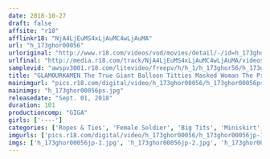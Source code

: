 ```yaml
---
date: 2018-10-27
draft: false
affsite: "r18"
afflinkr18: "NjA4LjEuMS4xLjAuMC4wLjAuMA"
url: "h_173ghor00056"
urloriginal: "http://www.r18.com/videos/vod/movies/detail/-/id=h_173ghor00056"
urlfinal: "http://media.r18.com/track/NjA4LjEuMS4xLjAuMC4wLjAuMA/videos/vod/movies/detail/-/id=h_173ghor00056"
samplevid: "awspv3001.r18.com/litevideo/freepv/h/h_1/h_173ghor56/h_173ghor56_dmb_w.mp4"
title: "GLAMOURKAMEN The True Giant Balloon Titties Masked Woman The Pride! A Prideful And Beautiful Lady Of Justice Falls For An Evil Trap!!"
mainimgurl: "pics.r18.com/digital/video/h_173ghor00056/h_173ghor00056ps.jpg"
mainimgs: "h_173ghor00056ps.jpg"
releasedate: "Sept. 01, 2018"
duration: 101
productioncomp: "GIGA"
girls: ['----']
categories: ['Ropes & Ties', 'Female Soldier', 'Big Tits', 'Miniskirt', 'Special Effects']
imgurls: ['pics.r18.com/digital/video/h_173ghor00056/h_173ghor00056jp-1.jpg', 'pics.r18.com/digital/video/h_173ghor00056/h_173ghor00056jp-2.jpg', 'pics.r18.com/digital/video/h_173ghor00056/h_173ghor00056jp-3.jpg', 'pics.r18.com/digital/video/h_173ghor00056/h_173ghor00056jp-4.jpg', 'pics.r18.com/digital/video/h_173ghor00056/h_173ghor00056jp-5.jpg', 'pics.r18.com/digital/video/h_173ghor00056/h_173ghor00056jp-6.jpg', 'pics.r18.com/digital/video/h_173ghor00056/h_173ghor00056jp-7.jpg', 'pics.r18.com/digital/video/h_173ghor00056/h_173ghor00056jp-8.jpg', 'pics.r18.com/digital/video/h_173ghor00056/h_173ghor00056jp-9.jpg', 'pics.r18.com/digital/video/h_173ghor00056/h_173ghor00056jp-10.jpg', 'pics.r18.com/digital/video/h_173ghor00056/h_173ghor00056jp-11.jpg', 'pics.r18.com/digital/video/h_173ghor00056/h_173ghor00056jp-12.jpg', 'pics.r18.com/digital/video/h_173ghor00056/h_173ghor00056jp-13.jpg', 'pics.r18.com/digital/video/h_173ghor00056/h_173ghor00056jp-14.jpg', 'pics.r18.com/digital/video/h_173ghor00056/h_173ghor00056jp-15.jpg', 'pics.r18.com/digital/video/h_173ghor00056/h_173ghor00056jp-16.jpg', 'pics.r18.com/digital/video/h_173ghor00056/h_173ghor00056jp-17.jpg', 'pics.r18.com/digital/video/h_173ghor00056/h_173ghor00056jp-18.jpg', 'pics.r18.com/digital/video/h_173ghor00056/h_173ghor00056jp-19.jpg', 'pics.r18.com/digital/video/h_173ghor00056/h_173ghor00056jp-20.jpg']
imgs: ['h_173ghor00056jp-1.jpg', 'h_173ghor00056jp-2.jpg', 'h_173ghor00056jp-3.jpg', 'h_173ghor00056jp-4.jpg', 'h_173ghor00056jp-5.jpg', 'h_173ghor00056jp-6.jpg', 'h_173ghor00056jp-7.jpg', 'h_173ghor00056jp-8.jpg', 'h_173ghor00056jp-9.jpg', 'h_173ghor00056jp-10.jpg', 'h_173ghor00056jp-11.jpg', 'h_173ghor00056jp-12.jpg', 'h_173ghor00056jp-13.jpg', 'h_173ghor00056jp-14.jpg', 'h_173ghor00056jp-15.jpg', 'h_173ghor00056jp-16.jpg', 'h_173ghor00056jp-17.jpg', 'h_173ghor00056jp-18.jpg', 'h_173ghor00056jp-19.jpg', 'h_173ghor00056jp-20.jpg']
---
```

